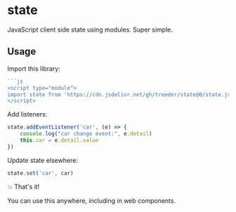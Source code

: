 # state
JavaScript client side state using modules. Super simple.

## Usage

Import this library:

```js
```js
<script type="module">
import state from 'https://cdn.jsdelivr.net/gh/treeder/state@0/state.js'
</script>
```

Add listeners:

```js
state.addEventListener('car', (e) => {
    console.log("car change event:", e.detail)
    this.car = e.detail.value
})
```

Update state elsewhere:

```js
state.set('car', car)
```

💥 That's it!

You can use this anywhere, including in web components.

